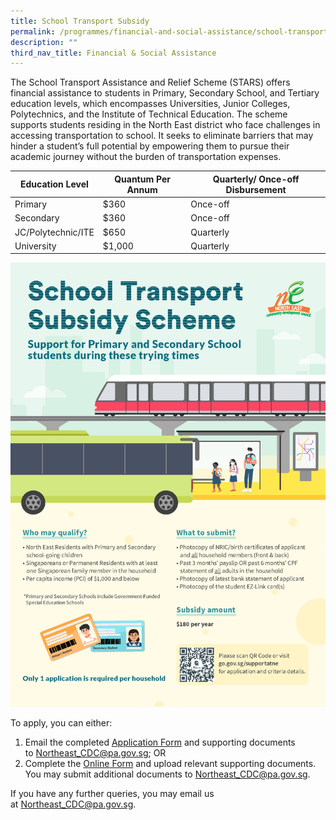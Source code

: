 ```yaml
---
title: School Transport Subsidy
permalink: /programmes/financial-and-social-assistance/school-transport-subsidy/
description: ""
third_nav_title: Financial & Social Assistance
---
```

The School Transport Assistance and Relief Scheme (STARS) offers financial assistance to students in Primary, Secondary School, and Tertiary education levels, which encompasses Universities, Junior Colleges, Polytechnics, and the Institute of Technical Education. The scheme supports students residing in the North East district who face challenges in accessing transportation to school. It seeks to eliminate barriers that may hinder a student’s full potential by empowering them to pursue their academic journey without the burden of transportation expenses.



| Education Level | Quantum Per Annum | Quarterly/ Once-off Disbursement |
| -------- | -------- | -------- |
| Primary     | $360     | Once-off    |
| Secondary     | $360     | Once-off    |
| JC/Polytechnic/ITE     | $650     | Quarterly    |
| University     | $1,000     | Quarterly    |


![](/images/Programmes/Financial%20&%20Social%20Assistance/student%20transport%20subsidy%20visual.jpg)

To apply, you can either:

1.  Email the completed [Application Form](/files/annex%20a_north%20east%20assistance%20scheme%20referral%20form_with%20wecare%20(as%20of%201%20april%202023)_for%20printing.pdf) and supporting documents to [Northeast\_CDC@pa.gov.sg](mailto:Northeast_CDC@pa.gov.sg); OR
2.  Complete the [Online Form](https://form.gov.sg/#!/5e994b5f5dad670011b1d2ed) and upload relevant supporting documents. You may submit additional documents to [Northeast\_CDC@pa.gov.sg](mailto:Northeast_CDC@pa.gov.sg).

If you have any further queries, you may email us at [Northeast_CDC@pa.gov.sg](mailto:Northeast_CDC@pa.gov.sg).
